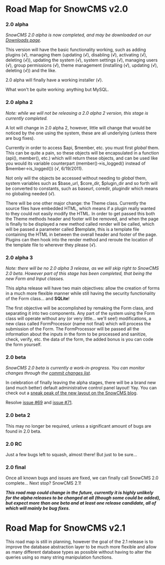 # Road Map for SnowCMS v2.0 #

### 2.0 alpha ###

_SnowCMS 2.0 alpha is now completed, and may be downloaded on our [Downloads page](http://code.google.com/p/snowcms/downloads/list)._

This version will have the basic functionality working, such as adding plugins (√), managing them (updating (√), disabling (√), activating (√), deleting (√)), updating the system (√), system settings (√), managing users (√), group permissions (√), theme management (installing (√), updating (√), deleting (√)) and the like.

2.0 alpha will finally have a working installer (√).

What won't be quite working: anything but MySQL.

### 2.0 alpha 2 ###

_Note: while we will not be releasing a 2.0 alpha 2 version, this stage is currently completed._

A lot will change in 2.0 alpha 2, however, little will change that would be noticed by the one using the system, these are all underlying (unless there are bug fixes).

Currently in order to access $api, $member, etc. you must first _global_ them. This can be quite a pain, so these objects will be encapsulated in a function (api(), member(), etc.) which will return these objects, and can be used like you would its variable counterpart (member()->is\_logged() instead of $member->is\_logged()) (√, 6/19/2011).

Not only will the objects be accessed without needing to _global_ them, system variables such as $base\_url, $core\_dir, $plugin\_dir and so forth will be converted to constants, such as baseurl, coredir, plugindir which means no globaling needed (√).

There will be one other major change: the Theme class. Currently the source files have embedded HTML, which means if a plugin really wanted to they could not easily modify the HTML. In order to get passed this both the Theme methods header and footer will be removed, and when the page is finally to be displayed a new method called render will be called, which will be passed a parameter called $template, this is a template file containing the HTML in between the overall header and footer of the page. Plugins can then hook into the render method and reroute the location of the template file to wherever they please (√).

### 2.0 alpha 3 ###

_Note: there will be no 2.0 alpha 3 release, as we will skip right to SnowCMS 2.0 beta. However part of this stage has been completed, that being the new Form and Input classes._

This alpha release will have two main objectives: allow the creation of forms in a much more flexible manner while still having the security functionality of the Form class... and **SQLite**!

The first objective will be accomplished by remaking the Form class, and separating it into two components. Any part of the system using the Form class will operate without any (or very little... we'll see!) modifications, a new class called FormProcessor (name not final) which will process the submission of the Form. The FormProcessor will be passed all the information about the inputs in the form to be processed and sanitize, check, verify, etc. the data of the form, the added bonus is you can code the form yourself.

### 2.0 beta ###

_SnowCMS 2.0 beta is currently a work-in-progress. You can monitor changes through the [commit changes list](http://code.google.com/p/snowcms/source/list)._

In celebration of finally leaving the alpha stages, there will be a brand new (and much better) default administrative control panel layout! Yay. You can check out a [sneak peak of the new layout on the SnowCMS blog](http://www.snowcms.com/sneak-peak-beta-cp-102/).

Resolve [issue #69](https://code.google.com/p/snowcms/issues/detail?id=#69) and [issue #71](https://code.google.com/p/snowcms/issues/detail?id=#71).

### 2.0 beta 2 ###

This may no longer be required, unless a significant amount of bugs are found in 2.0 beta.

### 2.0 RC ###

Just a few bugs left to squash, almost there! But just to be sure...

### 2.0 final ###

Once all known bugs and issues are fixed, we can finally call SnowCMS 2.0 complete... Next stop? SnowCMS 2.1!

_**This road map could change in the future, currently it is highly unlikely for the alpha releases to be changed at all (though some could be added), but expect more than one beta and at least one release candidate, all of which will mainly be bug fixes.**_

# Road Map for SnowCMS v2.1 #

This road map is still in planning, however the goal of the 2.1 release is to improve the database abstraction layer to be much more flexible and allow as many different database types as possible without having to alter the queries using so many string manipulation functions.